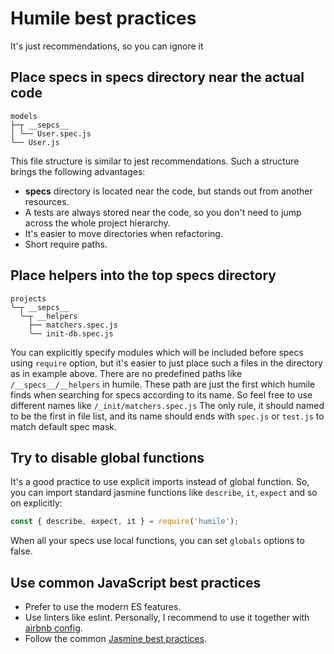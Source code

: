 # Humile best practices

It's just recommendations, so you can ignore it

## Place specs in __specs__ directory near the actual code

```
models
├─┬ __sepcs__
│ ╰── User.spec.js
╰── User.js
```

This file structure is similar to jest recommendations. Such a structure brings
the following advantages:

 - __specs__ directory is located near the code, but stands out from another
   resources.
 - A tests are always stored near the code, so you don't need to jump across
   the whole project hierarchy.
 - It's easier to move directories when refactoring.
 - Short require paths.

## Place helpers into the top __specs__ directory

```
projects
╰─┬ __sepcs__
  ╰─┬ __helpers
    ├── matchers.spec.js
    ╰── init-db.spec.js
```

You can explicitly specify modules which will be included before specs using
`require` option, but it's easier to just place such a files in the directory
as in example above. There are no predefined paths like `/__specs__/__helpers`
in humile. These path are just the first which humile finds when searching
for specs according to its name. So feel free to use different names like 
`/_init/matchers.spec.js` The only rule, it should named to be the first in
file list, and its name should ends with `spec.js` or `test.js` to match default
spec mask.

## Try to disable global functions

It's a good practice to use explicit imports instead of global
function. So, you can import standard jasmine functions like `describe`, `it`,
`expect` and so on explicitly:

```js
const { describe, expect, it } = require('humile');
```

When all your specs use local functions, you can set `globals` options to false.

## Use common JavaScript best practices

 - Prefer to use the modern ES features.
 - Use linters like eslint. Personally, I recommend to use it together with 
   [airbnb config](https://github.com/airbnb/javascript/tree/master/packages/eslint-config-airbnb).
 - Follow the common
   [Jasmine best practices](https://github.com/sinaru/devible/blob/master/programming/javascript/jasmine/jasmine-best-practices.md).
